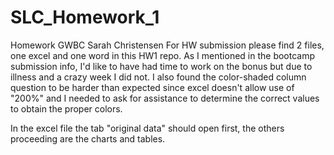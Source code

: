 # SLC_Homework_1
Homework GWBC Sarah Christensen
For HW submission please find 2 files, one excel and one word in this HW1 repo. As I mentioned in the bootcamp submission info, I'd like to have had time to work on the bonus but due to illness and a crazy week I did not. I also found the color-shaded column question to be harder than expected since excel doesn't allow use of "200%" and I needed to ask for assistance to determine the correct values to obtain the proper colors. 

In the excel file the tab "original data" should open first, the others proceeding are the charts and tables. 
